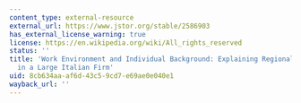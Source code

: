```yaml
---
content_type: external-resource
external_url: https://www.jstor.org/stable/2586903
has_external_license_warning: true
license: https://en.wikipedia.org/wiki/All_rights_reserved
status: ''
title: 'Work Environment and Individual Background: Explaining Regional Shirking Differentials
  in a Large Italian Firm'
uid: 8cb634aa-af6d-43c5-9cd7-e69ae0e040e1
wayback_url: ''
---
```

